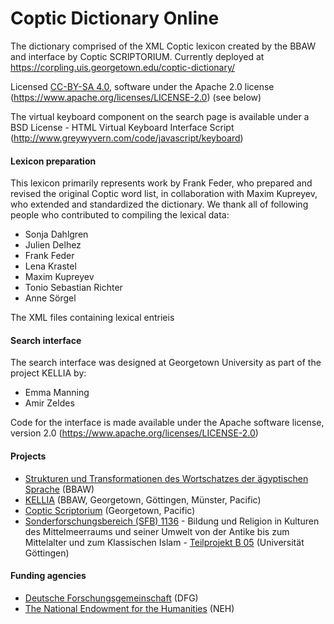 # Coptic Dictionary Online
The dictionary comprised of the XML Coptic lexicon created by the BBAW and interface by Coptic SCRIPTORIUM.  Currently deployed at https://corpling.uis.georgetown.edu/coptic-dictionary/

Licensed [CC-BY-SA 4.0](https://creativecommons.org/licenses/by-sa/4.0/), software under the Apache 2.0 license (https://www.apache.org/licenses/LICENSE-2.0) (see below)

The virtual keyboard component on the search page is available under a BSD License - HTML Virtual Keyboard Interface Script (http://www.greywyvern.com/code/javascript/keyboard)

#### Lexicon preparation

This lexicon primarily represents work by Frank Feder, who prepared and revised the original Coptic word list, in collaboration with Maxim Kupreyev, who extended and standardized the dictionary. We thank all of following people who contributed to compiling the lexical data:  
  * Sonja Dahlgren  
  * Julien Delhez  
  * Frank Feder  
  * Lena Krastel  
  * Maxim Kupreyev  
  * Tonio Sebastian Richter  
  * Anne Sörgel  
  
The XML files containing lexical entrieis

#### Search interface

The search interface was designed at Georgetown University as part of the project KELLIA by:  
  * Emma Manning  
  * Amir Zeldes
  
Code for the interface is made available under the Apache software license, version 2.0 (https://www.apache.org/licenses/LICENSE-2.0)


#### Projects

  * [Strukturen und Transformationen des Wortschatzes der ägyptischen Sprache](https://www.saw-leipzig.de/de/projekte/strukturen-und-transformationen-des-wortschatzes-der-aegyptischen-sprache) (BBAW)
  * [KELLIA](http://kellia.uni-goettingen.de/) (BBAW, Georgetown, Göttingen, Münster, Pacific)  
  * [Coptic Scriptorium](http://copticscriptorium.org/) (Georgetown, Pacific)  
  * [Sonderforschungsbereich (SFB) 1136](http://www.uni-goettingen.de/de/517150.html) - Bildung und Religion in Kulturen des Mittelmeerraums und seiner Umwelt von der Antike bis zum Mittelalter und zum Klassischen Islam - [Teilprojekt B 05](http://www.uni-goettingen.de/de/521144.html) (Universität Göttingen)  

#### Funding agencies

  * [Deutsche Forschungsgemeinschaft](http://dfg.de) (DFG)  
  * [The National Endowment for the Humanities](https://www.neh.gov) (NEH)  
